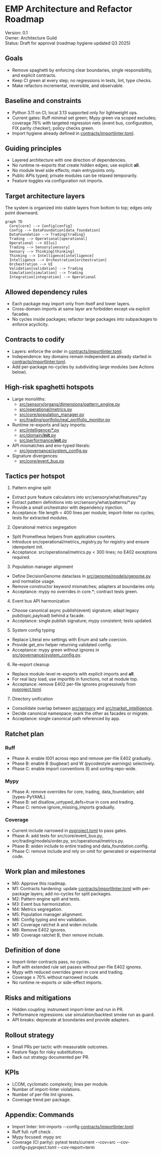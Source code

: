 # EMP Architecture and Refactor Roadmap

Version: 0.1  
Owner: Architecture Guild  
Status: Draft for approval (roadmap hygiene updated Q3 2025)

## Goals
- Remove spaghetti by enforcing clear boundaries, single responsibility, and explicit contracts.
- Keep CI green at every step; no regressions in tests, lint, type checks.
- Make refactors incremental, reversible, and observable.

## Baseline and constraints
- Python 3.11 on CI; local 3.13 supported only for lightweight ops.
- Current gates: Ruff minimal set green; Mypy green via scoped excludes; coverage 76% with targeted regression nets (event bus, configuration, FIX parity checker); policy checks green.
- Import hygiene already defined in [contracts/importlinter.toml](contracts/importlinter.toml:).

## Guiding principles
- Layered architecture with one direction of dependencies.
- No runtime re-exports that create hidden edges; use explicit __all__.
- No module level side effects; main entrypoints only.
- Public APIs typed; private modules can be relaxed temporarily.
- Feature toggles via configuration not imports.

## Target architecture layers
The system is organized into stable layers from bottom to top; edges only point downward.

```mermaid
graph TD
  Core[core] --> Config[config]
  Config --> DataFoundation[data_foundation]
  DataFoundation --> Trading[trading]
  Trading --> Operational[operational]
  Operational --> UI[ui]
  Trading --> Sensory[sensory]
  Sensory --> Thinking[thinking]
  Thinking --> Intelligence[intelligence]
  Intelligence --> Orchestration[orchestration]
  Orchestration --> UI
  Validation[validation] --> Trading
  Simulation[simulation] --> Trading
  Integration[integration] --> Operational
```

## Allowed dependency rules
- Each package may import only from itself and lower layers.
- Cross-domain imports at same layer are forbidden except via explicit facades.
- No cycles inside packages; refactor large packages into subpackages to enforce acyclicity.

## Contracts to codify
- Layers: enforce the order in [contracts/importlinter.toml](contracts/importlinter.toml:9).
- Independence: key domains remain independent as already started in [contracts/importlinter.toml](contracts/importlinter.toml:34).
- Add per-package no-cycles by subdividing large modules (see Actions below).

## High-risk spaghetti hotspots
- Large monoliths:
  - [src/sensory/organs/dimensions/pattern_engine.py](src/sensory/organs/dimensions/pattern_engine.py:)
  - [src/operational/metrics.py](src/operational/metrics.py:)
  - [src/core/population_manager.py](src/core/population_manager.py:)
  - [src/trading/portfolio/real_portfolio_monitor.py](src/trading/portfolio/real_portfolio_monitor.py:)
- Runtime re-exports and lazy imports:
  - [src/intelligence/*.py](src/intelligence:)
  - [src/domain/__init__.py](src/domain/__init__.py:)
  - [src/performance/__init__.py](src/performance/__init__.py:)
- API mismatches and env-typed literals:
  - [src/governance/system_config.py](src/governance/system_config.py:)
- Signature divergences:
  - [src/core/event_bus.py](src/core/event_bus.py:)

## Tactics per hotspot
1) Pattern engine split  
- Extract pure feature calculators into src/sensory/what/features/*.py  
- Extract pattern definitions into src/sensory/what/patterns/*.py  
- Provide a small orchestrator with dependency injection.  
- Acceptance: file length < 400 lines per module; import-linter no cycles; tests for extracted modules.

2) Operational metrics segregation  
- Split Prometheus helpers from application counters.  
- Introduce src/operational/metrics_registry.py for registry and ensure idempotent init.  
- Acceptance: src/operational/metrics.py < 300 lines; no E402 exceptions required.

3) Population manager alignment  
- Define DecisionGenome dataclass in [src/genome/models/genome.py](src/genome/models/genome.py:) and normalize usage.  
- Remove constructor keyword mismatches; adapters at boundaries only.  
- Acceptance: mypy no overrides in core.*; contract tests green.

4) Event bus API harmonization  
- Choose canonical async publish(event) signature; adapt legacy pub(topic,payload) behind a facade.  
- Acceptance: single publish signature; mypy consistent; tests updated.

5) System config typing  
- Replace Literal env settings with Enum and safe coercion.  
- Provide get_env helper returning validated config.  
- Acceptance: mypy green without ignores in [src/governance/system_config.py](src/governance/system_config.py:).

6) Re-export cleanup  
- Replace module-level re-exports with explicit imports and __all__.  
- For real lazy load, use importlib in functions, not at module top.  
- Acceptance: remove E402 per-file ignores progressively from [pyproject.toml](pyproject.toml:20).

7) Directory unification  
- Consolidate overlap between [src/sensory](src/sensory:) and [src/market_intelligence](src/market_intelligence:).  
- Decide canonical namespace; mark the other as facades or migrate.  
- Acceptance: single canonical path referenced by app.

## Ratchet plan
### Ruff
- Phase A: enable I001 across repo and remove per-file E402 gradually.
- Phase B: enable B (bugbear) and W (pycodestyle warnings) selectively.
- Phase C: enable import conventions (I) and sorting repo-wide.

### Mypy
- Phase A: remove overrides for core, trading, data_foundation; add [types-PyYAML].
- Phase B: set disallow_untyped_defs=true in core and trading.
- Phase C: remove ignore_missing_imports gradually.

### Coverage
- Current include narrowed in [pyproject.toml](pyproject.toml:117) to pass gates.
- Phase A: add tests for src/core/event_bus.py, src/trading/models/order.py, src/operational/metrics.py.
- Phase B: widen include to entire trading and data_foundation.config.
- Phase C: remove include and rely on omit for generated or experimental code.

## Work plan and milestones
- M0: Approve this roadmap.
- M1: Contracts hardening: update [contracts/importlinter.toml](contracts/importlinter.toml:) with per-package layers; add no-cycles for split packages.
- M2: Pattern engine split and tests.
- M3: Event bus harmonization.
- M4: Metrics segregation.
- M5: Population manager alignment.
- M6: Config typing and env validation.
- M7: Coverage ratchet A and widen include.
- M8: Remove E402 ignores.
- M9: Coverage ratchet B, then remove include.

## Definition of done
- Import-linter contracts pass, no cycles.
- Ruff with extended rule set passes without per-file E402 ignores.
- Mypy with reduced overrides green in core and trading.
- Coverage ≥ 70% without narrowed include.
- No runtime re-exports or side-effect imports.

## Risks and mitigations
- Hidden coupling: instrument import-linter and run in PR.
- Performance regressions: use simulation/backtest smoke run as guard.
- API breaks: deprecate at boundaries and provide adapters.

## Rollout strategy
- Small PRs per tactic with measurable outcomes.
- Feature flags for risky substitutions.
- Back out strategy documented per PR.

## KPIs
- LCOM, cyclomatic complexity; lines per module.
- Number of import-linter violations.
- Number of per-file lint ignores.
- Coverage trend per package.

## Appendix: Commands
- Import linter: lint-imports --config [contracts/importlinter.toml](contracts/importlinter.toml:)
- Ruff full: ruff check .
- Mypy focused: mypy src
- Coverage (CI parity): pytest tests/current --cov=src --cov-config=pyproject.toml --cov-report=term